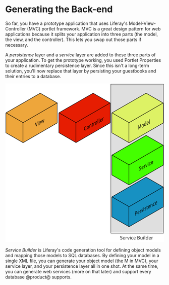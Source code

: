 # Generating the Back-end

So far, you have a prototype application that uses Liferay's 
Model-View-Controller (MVC) portlet framework. MVC is a great design pattern for 
web applications because it splits your application into three parts (the model, 
the view, and the controller). This lets you swap out those parts if necessary. 

A *persistence* layer and a *service* layer are added to these three parts of 
your application. To get the prototype working, you used Portlet Properties to 
create a rudimentary persistence layer. Since this isn't a long-term solution, 
you'll now replace that layer by persisting your guestbooks and their entries to 
a database. 

![Figure 1: Service Builder generates the shaded layers of your application.](../../../images/application-layers.png)

*Service Builder* is Liferay's code generation tool for defining object models
and mapping those models to SQL databases. By defining your model in a single
XML file, you can generate your object model (the M in MVC), your service layer,
and your persistence layer all in one shot. At the same time, you can generate
web services (more on that later) and support every database @product@ supports. 

